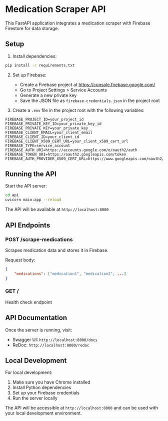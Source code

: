 # Medication Scraper API

This FastAPI application integrates a medication scraper with Firebase Firestore for data storage.

## Setup

1. Install dependencies:
```bash
pip install -r requirements.txt
```

2. Set up Firebase:
   - Create a Firebase project at https://console.firebase.google.com/
   - Go to Project Settings > Service Accounts
   - Generate a new private key
   - Save the JSON file as `firebase-credentials.json` in the project root

3. Create a `.env` file in the project root with the following variables:
```
FIREBASE_PROJECT_ID=your_project_id
FIREBASE_PRIVATE_KEY_ID=your_private_key_id
FIREBASE_PRIVATE_KEY=your_private_key
FIREBASE_CLIENT_EMAIL=your_client_email
FIREBASE_CLIENT_ID=your_client_id
FIREBASE_CLIENT_X509_CERT_URL=your_client_x509_cert_url
FIREBASE_TYPE=service_account
FIREBASE_AUTH_URI=https://accounts.google.com/o/oauth2/auth
FIREBASE_TOKEN_URI=https://oauth2.googleapis.com/token
FIREBASE_AUTH_PROVIDER_X509_CERT_URL=https://www.googleapis.com/oauth2/v1/certs
```

## Running the API

Start the API server:
```bash
cd api
uvicorn main:app --reload
```

The API will be available at `http://localhost:8000`

## API Endpoints

### POST /scrape-medications
Scrapes medication data and stores it in Firebase.

Request body:
```json
{
    "medications": ["medication1", "medication2", ...]
}
```

### GET /
Health check endpoint

## API Documentation

Once the server is running, visit:
- Swagger UI: `http://localhost:8000/docs`
- ReDoc: `http://localhost:8000/redoc`

## Local Development

For local development:
1. Make sure you have Chrome installed
2. Install Python dependencies
3. Set up your Firebase credentials
4. Run the server locally

The API will be accessible at `http://localhost:8000` and can be used with your local development environment. 